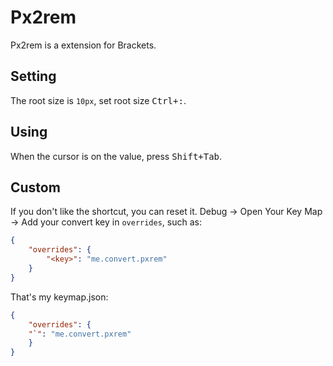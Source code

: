 # Px2rem

Px2rem is a extension for Brackets.

## Setting

The root size is `10px`, set root size <kbd>Ctrl+:</kbd>.

## Using

When the cursor is on the value, press <kbd>Shift+Tab</kbd>.

## Custom

If you don't like the shortcut, you can reset it.
Debug -> Open Your Key Map -> Add your convert key in `overrides`, such as:
```json
{
    "overrides": {
        "<key>": "me.convert.pxrem"
    }
}
```
That's my keymap.json:
```json
{
    "overrides": {
	"`": "me.convert.pxrem"
    }
}
```
